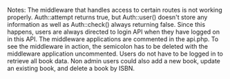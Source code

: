 Notes:
The middleware that handles access to certain routes is not working properly. Auth::attempt returns true, but Auth::user() doesn't store any information as well as Auth::check() always returning false. Since this happens, users are always directed to login API when they have logged on in this API. The middleware applications are commented in the api.php. To see the middleware in action, the semicolon has to be deleted with the middleware application uncommented. Users do not have to be logged in to retrieve all book data. Non admin users could also add a new book, update an existing book, and delete a book by ISBN.
